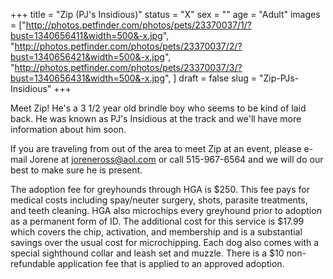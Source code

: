 +++
title = "Zip (PJ's Insidious)"
status = "X"
sex = ""
age = "Adult"
images = ["http://photos.petfinder.com/photos/pets/23370037/1/?bust=1340656411&width=500&-x.jpg",
"http://photos.petfinder.com/photos/pets/23370037/2/?bust=1340656421&width=500&-x.jpg",
"http://photos.petfinder.com/photos/pets/23370037/3/?bust=1340656431&width=500&-x.jpg",
]
draft = false
slug = "Zip-PJs-Insidious"
+++

Meet Zip! He's a 3 1/2 year old brindle boy who seems to be kind of laid back. He was known as PJ's Insidious at the track and we'll have more information about him soon.


If you are traveling from out of the area to meet Zip at an event, please e-mail Jorene at joreneross@aol.com or call 515-967-6564 and we will do our best to make sure he is present.

The adoption fee for greyhounds through HGA is $250. This fee pays for medical costs including spay/neuter surgery, shots, parasite treatments, and teeth cleaning. HGA also microchips every greyhound prior to adoption as a permanent form of ID. The additional cost for this service is $17.99 which covers the chip, activation, and membership and is a substantial savings over the usual cost for microchipping. Each dog also comes with a special sighthound collar and leash set and muzzle. There is a $10 non-refundable application fee that is applied to an approved adoption.

